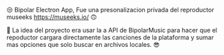 😒 Bipolar Electron App, Fue una presonalizacion privada del reproductor museeks <link href=https://museeks.io/>https://museeks.io/</link> 🙃

🙌 La idea del proyecto era usar la a API de BipolarMusic para hacer que el repoductor cargara directamente las canciones de la plataforma y sumar
mas opciones que solo buscar en archivos locales. 😎
